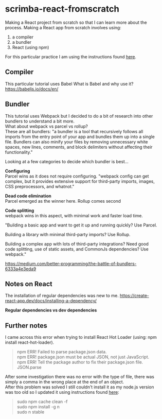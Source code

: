 # scrimba-react-fromscratch

Making a React project from scratch so that I can learn more about the process.
Making a React app from scratch involves using:  
1. a compiler  
2. a bundler
3. React (using npm)  
  
For this particular practice I am using the instructions found [here](https://blog.usejournal.com/creating-a-react-app-from-scratch-f3c693b84658).

## Compiler
This particular tutorial uses Babel
What is Babel and why use it?
https://babeljs.io/docs/en/


## Bundler
This tutorial uses Webpack but I decided to do a bit of research into other bundlers to understand a bit more.  
What about webpack vs parcel vs rollup?  
These are all bundlers: "a bundler is a tool that recursively follows all imports from the entry point of your app and bundles them up into a single file. Bundlers can also minify your files by removing unnecessary white spaces, new lines, comments, and block delimiters without affecting their functionality."

Looking at a few categories to decide which bundler is best...  

**Configuring**  
Parcel wins as it does not require configuring.
"webpack config can get complex, but it provides extensive support for third-party imports, images, CSS preprocessors, and whatnot."  

**Dead code elimination**  
Parcel emerged as the winner here.
Rollup comes second  

**Code splitting**  
webpack wins in this aspect, with minimal work and faster load time.

"Building a basic app and want to get it up and running quickly? Use Parcel.   

Building a library with minimal third-party imports? Use Rollup.

Building a complex app with lots of third-party integrations? Need good code splitting, use of static assets, and CommonJs dependencies? Use webpack."

https://medium.com/better-programming/the-battle-of-bundlers-6333a4e3eda9  

## Notes on React
The installation of regular dependencies was new to me.
https://create-react-app.dev/docs/installing-a-dependency/

**Regular dependencies vs dev dependencies**


## Further notes  

I came across this error when trying to install React Hot Loader (using: npm install react-hot-loader).
> npm ERR! Failed to parse package.json data.  
> npm ERR! package.json must be actual JSON, not just JavaScript.  
> npm ERR! Tell the package author to fix their package.json file. JSON.parse  

After some investigation there was no error with the type of file, there was simply a comma in the wrong place at the end of an object.  
After this problem was solved I still couldn't install it as my node.js version was too old so I updated it using instructions found [here](https://www.hostingadvice.com/how-to/update-node-js-latest-version/):

> sudo npm cache clean -f  
> sudo npm install -g n  
> sudo n stable  




